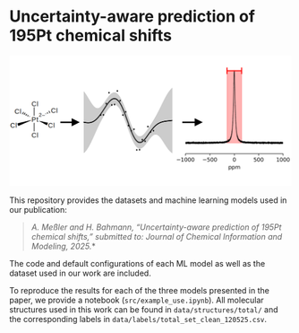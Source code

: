 # Uncertainty-aware prediction of 195Pt chemical shifts

![TOC Graphic](TOC_1.png)

This repository provides the datasets and machine learning models used in our publication:

> **A. Meßler and H. Bahmann*, “Uncertainty-aware prediction of 195Pt chemical shifts,” *submitted to: Journal of Chemical Information and Modeling*, 2025.**

The code and default configurations of each ML model as well as the dataset used in our work are included.

To reproduce the results for each of the three models presented in the paper, we provide a notebook (`src/example_use.ipynb`).
All molecular structures used in this work can be found in `data/structures/total/` and the corresponding labels in `data/labels/total_set_clean_120525.csv`. 
